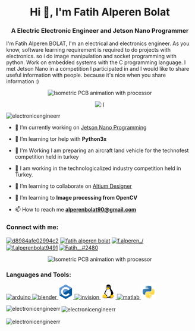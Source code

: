 <h1 align="center">Hi 👋, I'm Fatih Alperen Bolat</h1>
<h3 align="center">A Electric Electronic Engineer and Jetson Nano Programmer</h3>

I'm Fatih Alperen BOLAT, I'm an electrical and electronics engineer. As you know, software learning requirement is required to do projects with electronics. so i do image manipulation and socket programming with python. Work on embedded systems with the C programming language. I met Jetson Nano in a competition I participated in and I would like to share useful information with people. because it's nice when you share information :)


<p align="center">
  <img src="https://user-images.githubusercontent.com/125909061/230800686-f6e17c92-5ca7-42c6-a3b1-de9a39bffbb9.gif" alt="Isometric PCB animation with processor" width="700" height="400">
</p>


<p align="center">
  <img src="[https://user-images.githubusercontent.com/125909061/230800686-f6e17c92-5ca7-42c6-a3b1-de9a39bffbb9.gif](https://www.google.com/url?sa=i&url=https%3A%2F%2Fblog.devgenius.io%2F50-python-features-tips-tricks-that-you-dont-know-8a2cb55cd493&psig=AOvVaw2scJA2-4nw0ozdyzhtzwC7&ust=1681171203287000&source=images&cd=vfe&ved=0CBEQjRxqFwoTCMic2_SAnv4CFQAAAAAdAAAAABAJ)" alt=":)" width="700" height="400">
</p>

<p align="left"> <img src="https://komarev.com/ghpvc/?username=electronicengineerr&label=Profile%20views&color=0e75b6&style=flat" alt="electronicengineerr" /> </p>

- 🔭 I’m currently working on [Jetson Nano Programming](https://github.com/ElectronicEngineerr/DC-Motor-Driving-with-Jetson-Nano-)

- 🌱 I’m learning tor help with **Python3x**

- 👯 I'm Working I am preparing an aircraft land vehicle for the technofest competition held in turkey

- 👯 I am working in the technologicalized industry competition held in Turkey.

- 👯 I’m learning to collaborate on [Altium Designer](file:///C:/Users/90534/Desktop/JETSON%20NANO/INSANSIZ%20KARA%20ARACI%20PROJE/Tika_Proje/Tika_Proje.pdf)

- 🤝 I’m learning to **Image processing from OpenCV**

- 📫 How to reach me **alperenbolat90@gmail.com**

<h3 align="left">Connect with me:</h3>
<p align="left">
<a href="https://twitter.com/d8984afe02994c2" target="blank"><img align="center" src="https://raw.githubusercontent.com/rahuldkjain/github-profile-readme-generator/master/src/images/icons/Social/twitter.svg" alt="d8984afe02994c2" height="30" width="40" /></a>
<a href="https://linkedin.com/in/fatih alperen bolat" target="blank"><img align="center" src="https://raw.githubusercontent.com/rahuldkjain/github-profile-readme-generator/master/src/images/icons/Social/linked-in-alt.svg" alt="fatih alperen bolat" height="30" width="40" /></a>
<a href="https://instagram.com/f.alperen_/" target="blank"><img align="center" src="https://raw.githubusercontent.com/rahuldkjain/github-profile-readme-generator/master/src/images/icons/Social/instagram.svg" alt="f.alperen_/" height="30" width="40" /></a>
<a href="https://www.youtube.com/c/f.alperenbolat9491" target="blank"><img align="center" src="https://raw.githubusercontent.com/rahuldkjain/github-profile-readme-generator/master/src/images/icons/Social/youtube.svg" alt="f.alperenbolat9491" height="30" width="40" /></a>
<a href="https://discord.gg/Fatih__#2480" target="blank"><img align="center" src="https://raw.githubusercontent.com/rahuldkjain/github-profile-readme-generator/master/src/images/icons/Social/discord.svg" alt="Fatih__#2480" height="30" width="40" /></a>
</p>

<p align="center">
  <img src="https://miro.medium.com/v2/resize:fit:828/1*IRGB-4OAoO8KSqH_huDPFw.gif" alt="Isometric PCB animation with processor" width="600" height="300">
</p>





<h3 align="left">Languages and Tools:</h3>
<p align="left"> <a href="https://www.arduino.cc/" target="_blank" rel="noreferrer"> <img src="https://cdn.worldvectorlogo.com/logos/arduino-1.svg" alt="arduino" width="40" height="40"/> </a> <a href="https://www.blender.org/" target="_blank" rel="noreferrer"> <img src="https://download.blender.org/branding/community/blender_community_badge_white.svg" alt="blender" width="40" height="40"/> </a> <a href="https://www.cprogramming.com/" target="_blank" rel="noreferrer"> <img src="https://raw.githubusercontent.com/devicons/devicon/master/icons/c/c-original.svg" alt="c" width="40" height="40"/> </a> <a href="https://www.invisionapp.com/" target="_blank" rel="noreferrer"> <img src="https://www.vectorlogo.zone/logos/invisionapp/invisionapp-icon.svg" alt="invision" width="40" height="40"/> </a> <a href="https://www.linux.org/" target="_blank" rel="noreferrer"> <img src="https://raw.githubusercontent.com/devicons/devicon/master/icons/linux/linux-original.svg" alt="linux" width="40" height="40"/> </a> <a href="https://www.mathworks.com/" target="_blank" rel="noreferrer"> <img src="https://upload.wikimedia.org/wikipedia/commons/2/21/Matlab_Logo.png" alt="matlab" width="40" height="40"/> </a> <a href="https://www.python.org" target="_blank" rel="noreferrer"> <img src="https://raw.githubusercontent.com/devicons/devicon/master/icons/python/python-original.svg" alt="python" width="40" height="40"/> </a> </p>

<p><img align="left" src="https://github-readme-stats.vercel.app/api/top-langs?username=electronicengineerr&show_icons=true&locale=en&layout=compact" alt="electronicengineerr" /></p>

<p>&nbsp;<img align="center" src="https://github-readme-stats.vercel.app/api?username=electronicengineerr&show_icons=true&locale=en" alt="electronicengineerr" /></p>

<p><img align="center" src="https://github-readme-streak-stats.herokuapp.com/?user=electronicengineerr&" alt="electronicengineerr" /></p>
